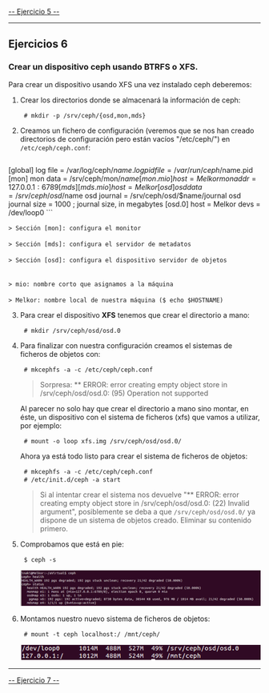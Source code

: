 [-- Ejercicio 5 --](./ejercicio05.md)

------------------


## Ejercicios 6

### Crear un dispositivo ceph usando BTRFS o XFS.

Para crear un dispositivo usando XFS una vez instalado ceph deberemos:

1. Crear los directorios donde se almacenará la información de ceph:

        # mkdir -p /srv/ceph/{osd,mon,mds}


2. Creamos un fichero de configuración (veremos que se nos han creado directorios de configuración pero están vacíos "/etc/ceph/") en `/etc/ceph/ceph.conf`:

    ```
[global]
    log file = /var/log/ceph/$name.log 
    pid file = /var/run/ceph/$name.pid 
[mon] 
    mon data = /srv/ceph/mon/$name 
[mon.mio] 
    host = Melkor
    mon addr = 127.0.0.1:6789 
[mds] 
[mds.mio] 
    host = Melkor
[osd] 
    osd data = /srv/ceph/osd/$name 
    osd journal = /srv/ceph/osd/$name/journal 
    osd journal size = 1000 ; journal size, in megabytes 
[osd.0] 
    host = Melkor
    devs = /dev/loop0 
    ```

    > Sección [mon]: configura el monitor

    > Sección [mds]: configura el servidor de metadatos

    > Sección [osd]: configura el dispositivo servidor de objetos


    > mio: nombre corto que asignamos a la máquina

    > Melkor: nombre local de nuestra máquina ($ echo $HOSTNAME)


3. Para crear el dispositivo **XFS** tenemos que crear el directorio a mano:

        # mkdir /srv/ceph/osd/osd.0


4. Para finalizar con nuestra configuración creamos el sistemas de ficheros de objetos con:

        # mkcephfs -a -c /etc/ceph/ceph.conf

    > Sorpresa: ** ERROR: error creating empty object store in /srv/ceph/osd/osd.0: (95) Operation not supported

    Al parecer no solo hay que crear el directorio a mano sino montar, en éste, un dispositivo con el sistema de ficheros (xfs) que vamos a utilizar, por ejemplo:

        # mount -o loop xfs.img /srv/ceph/osd/osd.0/

    Ahora ya está todo listo para crear el sistema de ficheros de objetos:

        # mkcephfs -a -c /etc/ceph/ceph.conf
        # /etc/init.d/ceph -a start

    > Si al intentar crear el sistema nos devuelve "** ERROR: error creating empty object store in /srv/ceph/osd/osd.0: (22) Invalid argument", posiblemente se deba a que `/srv/ceph/osd/osd.0/` ya dispone de un sistema de objetos creado. Eliminar su contenido primero.


5. Comprobamos que está en pie:

        $ ceph -s

    ![](./images/ceph.png "Estado de Ceph")

6. Montamos nuestro nuevo sistema de ficheros de objetos:

        # mount -t ceph localhost:/ /mnt/ceph/

    ![](./images/ceph_df.png "$ df -h, ceph montado")

------------------

[-- Ejercicio 7 --](./ejercicio07.md)
